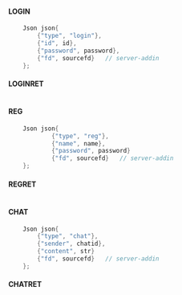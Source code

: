 #### LOGIN
```cpp
    Json json{
        {"type", "login"},
        {"id", id},
        {"password", password},
        {"fd", sourcefd}   // server-addin
    };
```
#### LOGINRET
```cpp

```
#### REG
```cpp
    Json json{
            {"type", "reg"},
            {"name", name},
            {"password", password}
            {"fd", sourcefd}   // server-addin
    };
```
#### REGRET
```cpp

```
#### CHAT
```cpp
    Json json{
        {"type", "chat"},
        {"sender", chatid},
        {"content", str}
        {"fd", sourcefd}   // server-addin
    };
```
#### CHATRET
```cpp

```